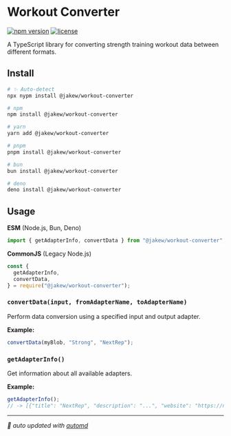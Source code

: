 # Workout Converter

<!-- automd:badges license no-npmDownloads provider="badgen" -->

[![npm version](https://flat.badgen.net/npm/v/@jakew/workout-converter)](https://npmjs.com/package/@jakew/workout-converter)
[![license](https://flat.badgen.net/github/license/jake-walker/workout-converter)](https://github.com/jake-walker/workout-converter/blob/main/LICENSE)

<!-- /automd -->

A TypeScript library for converting strength training workout data between different formats.

## Install

<!-- automd:pm-install -->

```sh
# ✨ Auto-detect
npx nypm install @jakew/workout-converter

# npm
npm install @jakew/workout-converter

# yarn
yarn add @jakew/workout-converter

# pnpm
pnpm install @jakew/workout-converter

# bun
bun install @jakew/workout-converter

# deno
deno install @jakew/workout-converter
```

<!-- /automd -->

## Usage

<!-- automd:jsimport cjs imports="getAdapterInfo,convertData" -->

**ESM** (Node.js, Bun, Deno)

```js
import { getAdapterInfo, convertData } from "@jakew/workout-converter";
```

**CommonJS** (Legacy Node.js)

```js
const {
  getAdapterInfo,
  convertData,
} = require("@jakew/workout-converter");
```

<!-- /automd -->

<!-- automd:jsdocs src="./src/index" -->

### `convertData(input, fromAdapterName, toAdapterName)`

Perform data conversion using a specified input and output adapter.

**Example:**

```ts
convertData(myBlob, "Strong", "NextRep");
```

### `getAdapterInfo()`

Get information about all available adapters.

**Example:**

```ts
getAdapterInfo();
// -> [{"title": "NextRep", "description": "...", "website": "https://nextrep.app"}]
```

<!-- /automd -->

<!-- automd:with-automd -->

---

_🤖 auto updated with [automd](https://automd.unjs.io)_

<!-- /automd -->
